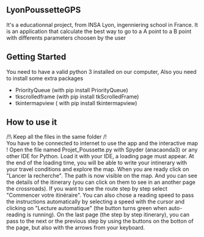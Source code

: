 ## LyonPoussetteGPS ##
It's a educationnal project, from INSA Lyon, ingenniering school in France. It is an application that calculate the best way to go to a A point to a B point with differents parameters choosen by the user

## Getting Started ##
You need to have a valid python 3 installed on our computer, 
Also you need to install some extra packages
* PriorityQueue (with pip install PriorityQueue)
* tkscrolledframe (with pip install tkScrolledFrame)
* tkintermapview ( with pip install tkintermapview)

## How to use it ##
/!\ Keep all the files in the same folder /!\
You have to be connected to internet to use the app and the interactive map !
Open the file named Projet_Poussette.py with Spyder (anacaonda3) or any other IDE for Python.
Load it with your IDE, a loading page must appear.
At the end of the loading time, you will be able to write your intinerary with your travel conditions and explore the map. 
When you are ready click on "Lancer la recherche".
The path is now visible on the map. And you can see the details of the itinerary (you can click on them to see in an another page the crossroads). 
If you want to see the route step by step select "Commencer votre itinéraire". You can also chose a reading speed to pass the instructions automatically by selecting a speed with the cursor and clicking on "Lecture automatique" (the button turns green when auto-reading is running).
On the last page (the step by step itinerary), you can pass to the next or the previous step by using the buttons on the botton of the page, but also with the arrows from your keyboard. 
